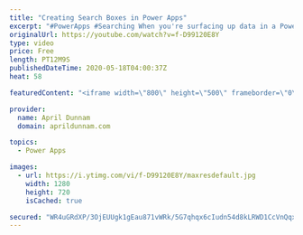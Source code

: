 ```yaml
---
title: "Creating Search Boxes in Power Apps"
excerpt: "#PowerApps #Searching When you're surfacing up data in a Power App you'll probably need a way to search through all of the items.  In this video I walk through how to create a search box and use it to filter items in a gallery.  I show two different ways to interact with the search box.  Concepts Covered"
originalUrl: https://youtube.com/watch?v=f-D99120E8Y
type: video
price: Free
length: PT12M9S
publishedDateTime: 2020-05-18T04:00:37Z
heat: 58

featuredContent: "<iframe width=\"800\" height=\"500\" frameborder=\"0\" src=\"https://www.youtube.com/embed/f-D99120E8Y\" allow=\"accelerometer; autoplay; encrypted-media; gyroscope; picture-in-picture\" allowfullscreen></iframe>"

provider:
  name: April Dunnam
  domain: aprildunnam.com

topics:
  - Power Apps

images:
  - url: https://i.ytimg.com/vi/f-D99120E8Y/maxresdefault.jpg
    width: 1280
    height: 720
    isCached: true

secured: "WR4uGRdXP/3OjEUUgk1gEau871vWRk/5G7qhqx6cIudn54d8kLRWD1CcVnQqxWGP8/wK+8Aw5uKRV8dwT9+WMWPnmK17SrsjBrGiQY4iDzFEw4WYBCKFffvr+tRM+cA/lIlyDmqv3MVcODwk/JVqblp8YJvbmLtjk6a07FyxMrIM6mIJp6SmwzsIbTp2OFk7p7A73pPmZw79jTsmU2GmSuFXP8YBlttHYXNNvSO7BB1970Z4V8E1kCu74M9U1xJlk+h1Sih044EZ4oDtgzBDyJHEhO/DpslpFDb61M7sTox66hFYVQEvf2ZXTMyVBYZhBu0+MaisN10Q51U5Qytg8vFMO7L+aRA+2Nqz0fnHEdO1CbeCOjl9p0lZZz2qvlBz6dI3PyFsyhClg63RNYy5buNF5g6mevHwNgy2iPNYk94=;F4Hvej2hIpnqh05zid5K5g=="
---
```


